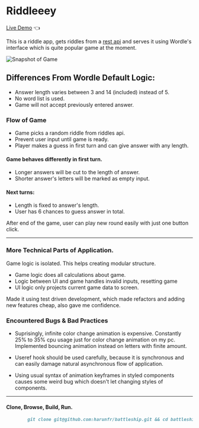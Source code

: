 # Riddleeey

[Live Demo](https://harunfr.github.io/riddleeey/) :point_left:

This is a riddle app, gets riddles from a [rest api](https://github.com/harunfr/riddleeey8000) and serves it using Wordle's interface which is quite popular game at the moment.

![Snapshot of Game](./riddleeey.gif)

## Differences From Wordle Default Logic:
* Answer length varies between 3 and 14 (included) instead of 5.
* No word list is used.
* Game will not accept previously entered answer.

### Flow of Game
* Game picks a random riddle from riddles api.
* Prevent user input until game is ready.
* Player makes a guess in first turn and can give answer with any length.

#### Game behaves differently in first turn.
* Longer answers will be cut to the length of answer.
* Shorter answer's letters will be marked as empty input.

#### Next turns:
* Length is fixed to answer's length.
* User has 6 chances to guess answer in total.

After end of the game, user can play new round easily with just one button click.

---
### More Technical Parts of Application.
Game logic is isolated. This helps creating modular structure.
* Game logic does all calculations about game.
* Logic between UI and game handles invalid inputs, resetting game
* UI logic only projects current game data to screen.

Made it using test driven development, which made refactors and adding new features cheap, also gave me confidence.

### Encountered Bugs & Bad Practices
* Suprisingly, infinite color change animation is expensive. Constantly 25% to 35% cpu usage just for color change animation on my pc. Implemented bouncing animation instead on letters with finite amount.
* Useref hook should be used carefully, because it is synchronous and can easily damage natural asynchronous flow of application.

* Using usual syntax of animation keyframes in styled components causes some weird bug which doesn't let changing styles of components.
---
#### Clone, Browse, Build, Run.
```markdown
		git clone git@github.com:harunfr/battleship.git && cd battleship/ && code . && npm i && npm start
```